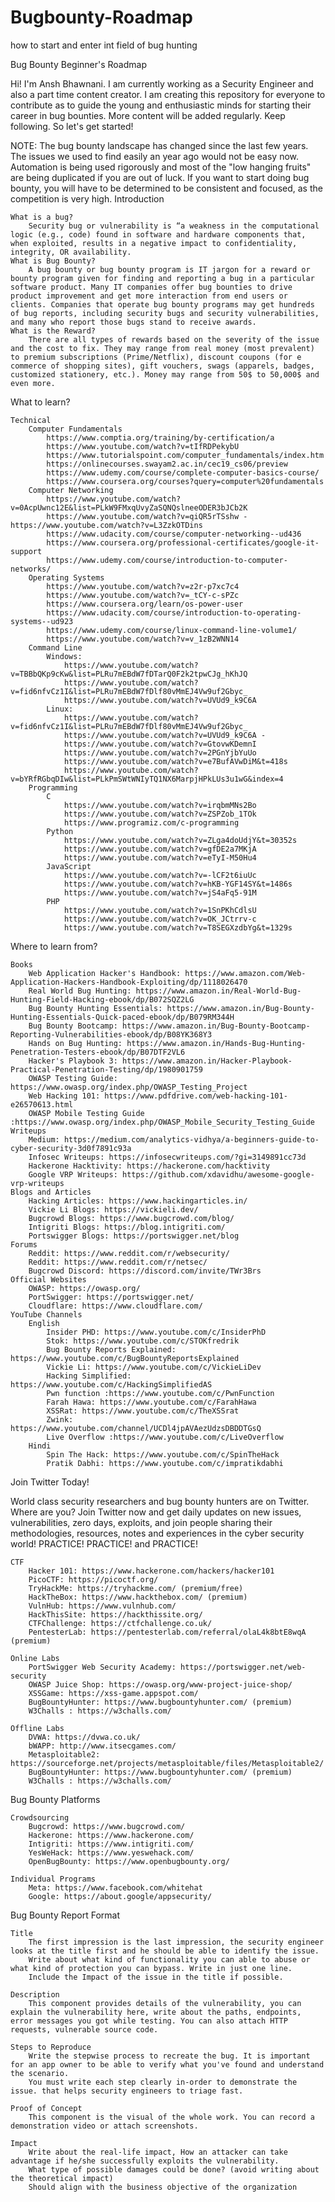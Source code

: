 # Bugbounty-Roadmap
how to start and enter int field of bug hunting


Bug Bounty Beginner's Roadmap

Hi! I'm Ansh Bhawnani. I am currently working as a Security Engineer and also a part time content creator. I am creating this repository for everyone to contribute as to guide the young and enthusiastic minds for starting their career in bug bounties. More content will be added regularly. Keep following. So let's get started!

NOTE: The bug bounty landscape has changed since the last few years. The issues we used to find easily an year ago would not be easy now. Automation is being used rigorously and most of the "low hanging fruits" are being duplicated if you are out of luck. If you want to start doing bug bounty, you will have to be determined to be consistent and focused, as the competition is very high.
Introduction

    What is a bug?
        Security bug or vulnerability is “a weakness in the computational logic (e.g., code) found in software and hardware components that, when exploited, results in a negative impact to confidentiality, integrity, OR availability.
    What is Bug Bounty?
        A bug bounty or bug bounty program is IT jargon for a reward or bounty program given for finding and reporting a bug in a particular software product. Many IT companies offer bug bounties to drive product improvement and get more interaction from end users or clients. Companies that operate bug bounty programs may get hundreds of bug reports, including security bugs and security vulnerabilities, and many who report those bugs stand to receive awards.
    What is the Reward?
        There are all types of rewards based on the severity of the issue and the cost to fix. They may range from real money (most prevalent) to premium subscriptions (Prime/Netflix), discount coupons (for e commerce of shopping sites), gift vouchers, swags (apparels, badges, customized stationery, etc.). Money may range from 50$ to 50,000$ and even more.

What to learn?

    Technical
        Computer Fundamentals
            https://www.comptia.org/training/by-certification/a
            https://www.youtube.com/watch?v=tIfRDPekybU
            https://www.tutorialspoint.com/computer_fundamentals/index.htm
            https://onlinecourses.swayam2.ac.in/cec19_cs06/preview
            https://www.udemy.com/course/complete-computer-basics-course/
            https://www.coursera.org/courses?query=computer%20fundamentals
        Computer Networking
            https://www.youtube.com/watch?v=0AcpUwnc12E&list=PLkW9FMxqUvyZaSQNQslneeODER3bJCb2K
            https://www.youtube.com/watch?v=qiQR5rTSshw -https://www.youtube.com/watch?v=L3ZzkOTDins
            https://www.udacity.com/course/computer-networking--ud436
            https://www.coursera.org/professional-certificates/google-it-support
            https://www.udemy.com/course/introduction-to-computer-networks/
        Operating Systems
            https://www.youtube.com/watch?v=z2r-p7xc7c4
            https://www.youtube.com/watch?v=_tCY-c-sPZc
            https://www.coursera.org/learn/os-power-user
            https://www.udacity.com/course/introduction-to-operating-systems--ud923
            https://www.udemy.com/course/linux-command-line-volume1/
            https://www.youtube.com/watch?v=v_1zB2WNN14
        Command Line
            Windows:
                https://www.youtube.com/watch?v=TBBbQKp9cKw&list=PLRu7mEBdW7fDTarQ0F2k2tpwCJg_hKhJQ
                https://www.youtube.com/watch?v=fid6nfvCz1I&list=PLRu7mEBdW7fDlf80vMmEJ4Vw9uf2Gbyc_
                https://www.youtube.com/watch?v=UVUd9_k9C6A
            Linux:
                https://www.youtube.com/watch?v=fid6nfvCz1I&list=PLRu7mEBdW7fDlf80vMmEJ4Vw9uf2Gbyc_
                https://www.youtube.com/watch?v=UVUd9_k9C6A	-
                https://www.youtube.com/watch?v=GtovwKDemnI
                https://www.youtube.com/watch?v=2PGnYjbYuUo
                https://www.youtube.com/watch?v=e7BufAVwDiM&t=418s
                https://www.youtube.com/watch?v=bYRfRGbqDIw&list=PLkPmSWtWNIyTQ1NX6MarpjHPkLUs3u1wG&index=4
        Programming
            C
                https://www.youtube.com/watch?v=irqbmMNs2Bo
                https://www.youtube.com/watch?v=ZSPZob_1TOk
                https://www.programiz.com/c-programming
            Python
                https://www.youtube.com/watch?v=ZLga4doUdjY&t=30352s
                https://www.youtube.com/watch?v=gfDE2a7MKjA
                https://www.youtube.com/watch?v=eTyI-M50Hu4
            JavaScript
                https://www.youtube.com/watch?v=-lCF2t6iuUc
                https://www.youtube.com/watch?v=hKB-YGF14SY&t=1486s
                https://www.youtube.com/watch?v=jS4aFq5-91M
            PHP
                https://www.youtube.com/watch?v=1SnPKhCdlsU
                https://www.youtube.com/watch?v=OK_JCtrrv-c
                https://www.youtube.com/watch?v=T8SEGXzdbYg&t=1329s

Where to learn from?

    Books
        Web Application Hacker's Handbook: https://www.amazon.com/Web-Application-Hackers-Handbook-Exploiting/dp/1118026470
        Real World Bug Hunting: https://www.amazon.in/Real-World-Bug-Hunting-Field-Hacking-ebook/dp/B072SQZ2LG
        Bug Bounty Hunting Essentials: https://www.amazon.in/Bug-Bounty-Hunting-Essentials-Quick-paced-ebook/dp/B079RM344H
        Bug Bounty Bootcamp: https://www.amazon.in/Bug-Bounty-Bootcamp-Reporting-Vulnerabilities-ebook/dp/B08YK368Y3
        Hands on Bug Hunting: https://www.amazon.in/Hands-Bug-Hunting-Penetration-Testers-ebook/dp/B07DTF2VL6
        Hacker's Playbook 3: https://www.amazon.in/Hacker-Playbook-Practical-Penetration-Testing/dp/1980901759
        OWASP Testing Guide: https://www.owasp.org/index.php/OWASP_Testing_Project
        Web Hacking 101: https://www.pdfdrive.com/web-hacking-101-e26570613.html
        OWASP Mobile Testing Guide :https://www.owasp.org/index.php/OWASP_Mobile_Security_Testing_Guide
    Writeups
        Medium: https://medium.com/analytics-vidhya/a-beginners-guide-to-cyber-security-3d0f7891c93a
        Infosec Writeups: https://infosecwriteups.com/?gi=3149891cc73d
        Hackerone Hacktivity: https://hackerone.com/hacktivity
        Google VRP Writeups: https://github.com/xdavidhu/awesome-google-vrp-writeups
    Blogs and Articles
        Hacking Articles: https://www.hackingarticles.in/
        Vickie Li Blogs: https://vickieli.dev/
        Bugcrowd Blogs: https://www.bugcrowd.com/blog/
        Intigriti Blogs: https://blog.intigriti.com/
        Portswigger Blogs: https://portswigger.net/blog
    Forums
        Reddit: https://www.reddit.com/r/websecurity/
        Reddit: https://www.reddit.com/r/netsec/
        Bugcrowd Discord: https://discord.com/invite/TWr3Brs
    Official Websites
        OWASP: https://owasp.org/
        PortSwigger: https://portswigger.net/
        Cloudflare: https://www.cloudflare.com/
    YouTube Channels
        English
            Insider PHD: https://www.youtube.com/c/InsiderPhD
            Stok: https://www.youtube.com/c/STOKfredrik
            Bug Bounty Reports Explained: https://www.youtube.com/c/BugBountyReportsExplained
            Vickie Li: https://www.youtube.com/c/VickieLiDev
            Hacking Simplified: https://www.youtube.com/c/HackingSimplifiedAS
            Pwn function :https://www.youtube.com/c/PwnFunction
            Farah Hawa: https://www.youtube.com/c/FarahHawa
            XSSRat: https://www.youtube.com/c/TheXSSrat
            Zwink: https://www.youtube.com/channel/UCDl4jpAVAezUdzsDBDDTGsQ
            Live Overflow :https://www.youtube.com/c/LiveOverflow
        Hindi
            Spin The Hack: https://www.youtube.com/c/SpinTheHack
            Pratik Dabhi: https://www.youtube.com/c/impratikdabhi

Join Twitter Today!

World class security researchers and bug bounty hunters are on Twitter. Where are you? Join Twitter now and get daily updates on new issues, vulnerabilities, zero days, exploits, and join people sharing their methodologies, resources, notes and experiences in the cyber security world!
PRACTICE! PRACTICE! and PRACTICE!

    CTF
        Hacker 101: https://www.hackerone.com/hackers/hacker101
        PicoCTF: https://picoctf.org/
        TryHackMe: https://tryhackme.com/ (premium/free)
        HackTheBox: https://www.hackthebox.com/ (premium)
        VulnHub: https://www.vulnhub.com/
        HackThisSite: https://hackthissite.org/
        CTFChallenge: https://ctfchallenge.co.uk/
        PentesterLab: https://pentesterlab.com/referral/olaL4k8btE8wqA (premium)

    Online Labs
        PortSwigger Web Security Academy: https://portswigger.net/web-security
        OWASP Juice Shop: https://owasp.org/www-project-juice-shop/
        XSSGame: https://xss-game.appspot.com/
        BugBountyHunter: https://www.bugbountyhunter.com/ (premium)
        W3Challs : https://w3challs.com/

    Offline Labs
        DVWA: https://dvwa.co.uk/
        bWAPP: http://www.itsecgames.com/
        Metasploitable2: https://sourceforge.net/projects/metasploitable/files/Metasploitable2/
        BugBountyHunter: https://www.bugbountyhunter.com/ (premium)
        W3Challs : https://w3challs.com/

Bug Bounty Platforms

    Crowdsourcing
        Bugcrowd: https://www.bugcrowd.com/
        Hackerone: https://www.hackerone.com/
        Intigriti: https://www.intigriti.com/
        YesWeHack: https://www.yeswehack.com/
        OpenBugBounty: https://www.openbugbounty.org/

    Individual Programs
        Meta: https://www.facebook.com/whitehat
        Google: https://about.google/appsecurity/

Bug Bounty Report Format

    Title
        The first impression is the last impression, the security engineer looks at the title first and he should be able to identify the issue.
        Write about what kind of functionality you can able to abuse or what kind of protection you can bypass. Write in just one line.
        Include the Impact of the issue in the title if possible.

    Description
        This component provides details of the vulnerability, you can explain the vulnerability here, write about the paths, endpoints, error messages you got while testing. You can also attach HTTP requests, vulnerable source code.

    Steps to Reproduce
        Write the stepwise process to recreate the bug. It is important for an app owner to be able to verify what you've found and understand the scenario.
        You must write each step clearly in-order to demonstrate the issue. that helps security engineers to triage fast.

    Proof of Concept
        This component is the visual of the whole work. You can record a demonstration video or attach screenshots.

    Impact
        Write about the real-life impact, How an attacker can take advantage if he/she successfully exploits the vulnerability.
        What type of possible damages could be done? (avoid writing about the theoretical impact)
        Should align with the business objective of the organization
